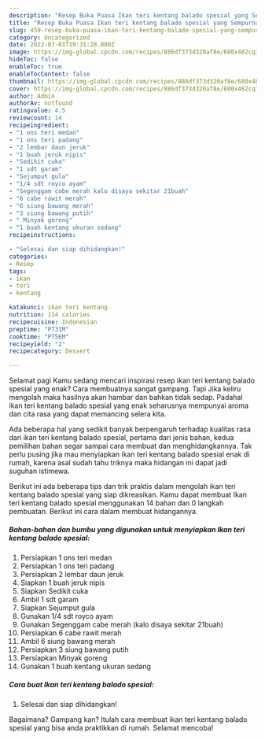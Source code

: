 ```yaml
---
description: "Resep Buka Puasa Ikan teri kentang balado spesial yang Sempurna "
title: "Resep Buka Puasa Ikan teri kentang balado spesial yang Sempurna "
slug: 459-resep-buka-puasa-ikan-teri-kentang-balado-spesial-yang-sempurna
category: Uncategorized
date: 2022-07-01T19:31:28.800Z
image: https://img-global.cpcdn.com/recipes/886df373d320af8e/680x482cq70/ikan-teri-kentang-balado-spesial-foto-resep-utama.jpg
hideToc: false
enableToc: true
enableTocContent: false
thumbnail: https://img-global.cpcdn.com/recipes/886df373d320af8e/680x482cq70/ikan-teri-kentang-balado-spesial-foto-resep-utama.jpg
cover: https://img-global.cpcdn.com/recipes/886df373d320af8e/680x482cq70/ikan-teri-kentang-balado-spesial-foto-resep-utama.jpg
author: Admin
authorAv: notfound
ratingvalue: 4.5
reviewcount: 14
recipeingredient:
- "1 ons teri medan"
- "1 ons teri padang"
- "2 lembar daun jeruk"
- "1 buah jeruk nipis"
- "Sedikit cuka"
- "1 sdt garam"
- "Sejumput gula"
- "1/4 sdt royco ayam"
- "Segenggam cabe merah kalo disaya sekitar 21buah"
- "6 cabe rawit merah"
- "6 siung bawang merah"
- "3 siung bawang putih"
- " Minyak goreng"
- "1 buah kentang ukuran sedang"
recipeinstructions:

- "Selesai dan siap dihidangkan!"
categories:
- Resep
tags:
- ikan
- teri
- kentang

katakunci: ikan teri kentang 
nutrition: 114 calories
recipecuisine: Indonesian
preptime: "PT31M"
cooktime: "PT56M"
recipeyield: "2"
recipecategory: Dessert

---
```



Selamat pagi Kamu sedang mencari inspirasi resep ikan teri kentang balado spesial yang enak? Cara membuatnya sangat gampang. Tapi Jika keliru mengolah maka hasilnya akan hambar dan bahkan tidak sedap. Padahal ikan teri kentang balado spesial yang enak seharusnya mempunyai aroma dan cita rasa yang dapat memancing selera kita.




Ada beberapa hal yang sedikit banyak berpengaruh terhadap kualitas rasa dari ikan teri kentang balado spesial, pertama dari jenis bahan, kedua pemilihan bahan segar sampai cara membuat dan menghidangkannya. Tak perlu pusing jika mau menyiapkan ikan teri kentang balado spesial enak di rumah, karena asal sudah tahu triknya maka hidangan ini dapat jadi suguhan istimewa.


Berikut ini ada beberapa tips dan trik praktis dalam mengolah ikan teri kentang balado spesial yang siap dikreasikan. Kamu dapat membuat Ikan teri kentang balado spesial menggunakan 14 bahan dan 0 langkah pembuatan. Berikut ini cara dalam membuat hidangannya.

<!--inarticleads1-->

##### Bahan-bahan dan bumbu yang digunakan untuk menyiapkan Ikan teri kentang balado spesial:

1. Persiapkan 1 ons teri medan
1. Persiapkan 1 ons teri padang
1. Persiapkan 2 lembar daun jeruk
1. Siapkan 1 buah jeruk nipis
1. Siapkan Sedikit cuka
1. Ambil 1 sdt garam
1. Siapkan Sejumput gula
1. Gunakan 1/4 sdt royco ayam
1. Gunakan Segenggam cabe merah (kalo disaya sekitar 21buah)
1. Persiapkan 6 cabe rawit merah
1. Ambil 6 siung bawang merah
1. Persiapkan 3 siung bawang putih
1. Persiapkan  Minyak goreng
1. Gunakan 1 buah kentang ukuran sedang




<!--inarticleads2-->

##### Cara buat Ikan teri kentang balado spesial:


1. Selesai dan siap dihidangkan!



Bagaimana? Gampang kan? Itulah cara membuat ikan teri kentang balado spesial yang bisa anda praktikkan di rumah. Selamat mencoba!
